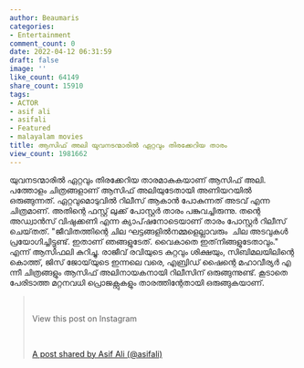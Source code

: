 ```yaml
---
author: Beaumaris
categories:
- Entertainment
comment_count: 0
date: 2022-04-12 06:31:59
draft: false
image: ''
like_count: 64149
share_count: 15910
tags:
- ACTOR
- asif ali
- asifali
- Featured
- malayalam movies
title: ആസിഫ് അലി യുവനടന്മാരിൽ ഏറ്റവും തിരക്കേറിയ താരം
view_count: 1981662
---
```


യുവനടന്മാരിൽ ഏറ്റവും തിരക്കേറിയ താരമാകുകയാണ് ആസിഫ് അലി. പത്തോളം ചിത്രങ്ങളാണ് ആസിഫ് അലിയുടേതായി അണിയറയിൽ ഒരുങ്ങുന്നത്. ഏറ്റവുമൊടുവിൽ റിലീസ് ആകാൻ പോകുന്നത് അടവ് എന്ന ചിത്രമാണ്. അതിന്റെ ഫസ്റ്റ് ലുക്ക് പോസ്റ്റർ താരം പങ്കുവച്ചിരുന്നു. തന്റെ അഡ്വാൻസ് വിഷുക്കണി എന്ന ക്യാപ്‌ഷനോടെയാണ് താരം പോസ്റ്റർ റിലീസ് ചെയ്‌തത്‌. ​"ജീ​വി​ത​ത്തി​ന്റെ​ ​ചി​ല​ ​ഘ​ട്ട​ങ്ങ​ളി​ൽ​ ​ന​മ്മ​ളെ​ല്ലാ​വ​രും​ ​ ചി​ല​ ​അ​ട​വു​ക​ൾ​ ​പ്ര​യോ​ഗി​ച്ചി​ട്ടു​ണ്ട്.​ ​ഇ​താ​ണ് ​ഞങ്ങ​ളു​ടേ​ത്.​ ​വൈ​കാ​തെ​ ​ഇ​ത് ​നി​ങ്ങ​ളു​ടേ​താ​വും.​" എന്ന് ആസിഫലി കുറിച്ചു. രാ​ജീ​വ് ​ര​വി​യു​ടെ​ ​കു​റ്റ​വും​ ​ശി​ക്ഷ​യും,​ ​സി​ബി​മ​ല​യി​ലി​ന്റെ​ ​കൊ​ത്ത്,​ ​ജി​സ് ​ജോ​യ്‌​യു​ടെ​ ​ഇ​ന്ന​ലെ​ ​വ​രെ,​ ​എ​ബ്രി​ഡ് ​ഷൈ​ന്റെ​ ​മ​ഹാ​വീ​ര്യ​ർ​ ​എ​ന്നീ​ ​ചി​ത്ര​ങ്ങ​ളും ആ​സി​ഫ് ​അ​ലി​ ​നാ​യ​ക​നാ​യി​ ​റി​ലീ​സി​ന് ​ഒരുങ്ങുന്നുണ്ട്. കൂടാതെ പേരിടാത്ത മറ്റനവധി പ്രൊജക്റ്റുകളും താരത്തിന്റേതായി ഒരുങ്ങുകയാണ്. 

> &nbsp; 
> 
> View this post on Instagram
> 
> &nbsp; 
> 
> [A post shared by Asif Ali (@asifali)](https://www.instagram.com/p/CcLjxOvv4lD/?utm_source=ig_embed&utm_campaign=loading)
